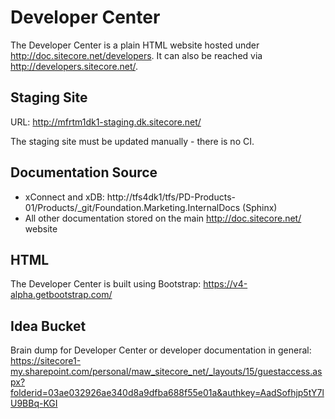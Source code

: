 # Developer Center

The Developer Center is a plain HTML website hosted under http://doc.sitecore.net/developers. It can also be reached via http://developers.sitecore.net/.

## Staging Site

URL: http://mfrtm1dk1-staging.dk.sitecore.net/

The staging site must be updated manually - there is no CI.

## Documentation Source

* xConnect and xDB: http://tfs4dk1/tfs/PD-Products-01/Products/_git/Foundation.Marketing.InternalDocs (Sphinx)
* All other documentation stored on the main http://doc.sitecore.net/ website 

## HTML

The Developer Center is built using Bootstrap: https://v4-alpha.getbootstrap.com/

## Idea Bucket

Brain dump for Developer Center or developer documentation in general: https://sitecore1-my.sharepoint.com/personal/maw_sitecore_net/_layouts/15/guestaccess.aspx?folderid=03ae032926ae340d8a9dfba688f55e01a&authkey=AadSofhjp5tY7lU9BBq-KGI 

